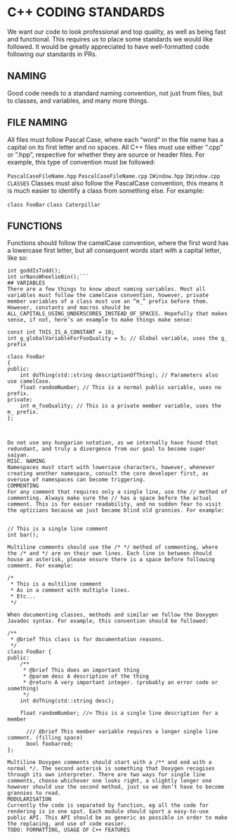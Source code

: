 # C++ CODING STANDARDS

We want our code to look professional and top quality, as well as being fast and functional. This requires us to place some standards we would like followed. It would be greatly appreciated to have well-formatted code following our standards in PRs.
## NAMING
Good code needs to a standard naming convention, not just from files, but to classes, and variables, and many more things.
## FILE NAMING
All files must follow Pascal Case, where each “word” in the file name has a capital on its first letter and no spaces. All C++ files must use either “.cpp” or “.hpp”, respective for whether they are source or header files.
For example, this type of convention must be followed:

`PascalCaseFileName.hpp`
`PascalCaseFileName.cpp`
`IWindow.hpp`
`IWindow.cpp`
`CLASSES`
Classes must also follow the PascalCase convention, this means it is much easier to identify a class from something else. For example:

`class FooBar`
`class Caterpillar`
## FUNCTIONS
Functions should follow the camelCase convention, where the first word has a lowercase first letter, but all consequent words start with a capital letter, like so:

```int doSomething();
int goddIsTodd();
int urNansWheelieBin();```
## VARIABLES
There are a few things to know about naming variables. Most all variables must follow the camelCase convention, however, private member variables of a class must use an “m_” prefix before them. However, constants and macros should be ALL_CAPITALS_USING_UNDERSCORES_INSTEAD_OF_SPACES. Hopefully that makes sense, if not, here’s an example to make things make sense:

const int THIS_IS_A_CONSTANT = 10;
int g_globalVariableForFooQuality = 5; // Global variable, uses the g_ prefix

class FooBar
{
public:
    int doThing(std::string descriptionOfThing); // Parameters also use camelCase.
    float randomNumber; // This is a normal public variable, uses no prefix.
private:
    int m_fooQuality; // This is a private member variable, uses the m_ prefix.
};



Do not use any hungarian notation, as we internally have found that redundant, and truly a divergence from our goal to become super saiyan.
MISC. NAMING
Namespaces must start with lowercase characters, however, whenever creating another namespace, consult the core developer first, as overuse of namespaces can become triggering.
COMMENTING
For any comment that requires only a single line, use the // method of commenting. Always make sure the // has a space before the actual comment. This is for easier readability, and no sudden fear to visit the opticians because we just became blind old grannies. For example:


// This is a single line comment
int bar();

Multiline comments should use the /* */ method of commenting, where the /* and */ are on their own lines. Each line in between should house an asterisk, please ensure there is a space before following comment. For example:

/*
 * This is a multiline comment
 * As in a comment with multiple lines.
 * Etc...
 */

When documenting classes, methods and similar we follow the Doxygen Javadoc syntax. For example, this convention should be followed:

/**
 * @brief This class is for documentation reasons. 
 */
class FooBar {
public:
	/**
	 * @brief This does an important thing
	 * @param desc A description of the thing
	 * @return A very important integer. (probably an error code or something)
	 */
  	int doThing(std::string desc);
  	
  	float randomNumber; //< This is a single line description for a member

      /// @brief This member variable requires a longer single line comment. (filling space)
      bool foobarred;
};

Multiline Doxygen comments should start with a /** and end with a normal */. The second asterisk is something that Doxygen recogises through its own interpreter. There are two ways for single line comments, choose whichever one looks right, a slightly longer one however should use the second method, just so we don’t have to become grannies to read.
MODULARISATION
Currently the code is separated by function, eg all the code for rendering is in one spot. Each module should sport a easy-to-use public API. This API should be as generic as possible in order to make the replacing, and use of code easier.
TODO: FORMATTING, USAGE OF C++ FEATURES

